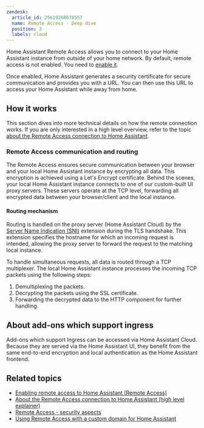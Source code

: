 ```yaml
---
zendesk:
  article_id: 25619268678557
  name: Remote Access - Deep dive
  position: 3
  labels: cloud
---
```


Home Assistant Remote Access allows you to connect to your Home Assistant instance from outside of your home network. By default, remote access is not enabled. You need to [enable it](/hc/en-us/articles/26474279202973/).

Once enabled, Home Assistant generates a security certificate for secure communication and provides you with a URL. You can then use this URL to access your Home Assistant while away from home.

## How it works

This section dives into more technical details on how the remote connection works. If you are only interested in a high level overview, refer to the topic [about the Remote Access connection to Home Assistant](/hc/en-us/articles/26469707849629/).

### Remote Access communication and routing

The Remote Access ensures secure communication between your browser and your local Home Assistant instance by encrypting all data. This encryption is achieved using a Let's Encrypt certificate. Behind the scenes, your local Home Assistant instance connects to one of our custom-built UI proxy servers. These servers operate at the TCP level, forwarding all encrypted data between your browser/client and the local instance.

#### Routing mechanism

Routing is handled on the proxy server (Home Assistant Cloud) by the [Server Name Indication (SNI)](https://en.wikipedia.org/wiki/Server_Name_Indication) extension during the TLS handshake. This extension specifies the hostname for which an incoming request is intended, allowing the proxy server to forward the request to the matching local instance.

To handle simultaneous requests, all data is routed through a TCP multiplexer. The local Home Assistant instance processes the incoming TCP packets using the following steps:

1. Demultiplexing the packets.
2. Decrypting the packets using the SSL certificate.
3. Forwarding the decrypted data to the HTTP component for further handling.

## About add-ons which support ingress

Add-ons which support Ingress can be accessed via Home Assistant Cloud. Because they are served via the Home Assistant UI, they benefit from the same end-to-end encryption and local authentication as the Home Assistant frontend.

## Related topics

- [Enabling remote access to Home Assistant (Remote Access)](/hc/en-us/articles/26474279202973/)
- [About the Remote Access connection to Home Assistant (high level explainer)](/hc/en-us/articles/26469707849629/)
- [Remote Access - security aspects](/hc/en-us/articles/26508882007581/)
- [Using Remote Access with a custom domain for Home Assistant](/hc/en-us/articles/26497540527517/)
